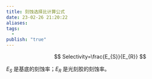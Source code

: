 ```yaml
---
title: 刻蚀选择比计算公式
date: 23-02-26 21:20:22
aliases: 
tags:
  - 
publish: "true"
---
```


$$
Selectivity=\frac{E_{S}}{E_{R}}
$$

$E_{S}$ 是基底的刻蚀率；$E_{R}$ 是光刻胶的刻蚀率。
